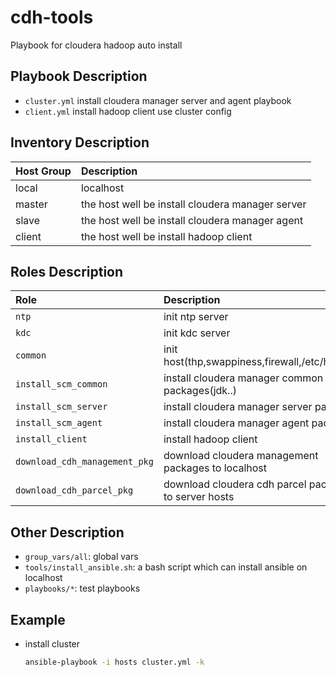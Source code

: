 # cdh-tools
Playbook for cloudera hadoop auto install

## Playbook Description
- `cluster.yml` install cloudera manager server and agent playbook
- `client.yml` install hadoop client use cluster config

## Inventory Description
Host Group | Description
:--- | :---
local            | localhost
master           | the host well be install cloudera manager server
slave            | the host well be install cloudera manager agent
client           | the host well be install hadoop client

## Roles Description
Role | Description
:--- | :---
`ntp`                | init ntp server
`kdc`                | init kdc server
`common`             | init host(thp,swappiness,firewall,/etc/hosts...)
`install_scm_common` | install cloudera manager common packages(jdk..)
`install_scm_server` | install cloudera manager server packages
`install_scm_agent`  | install cloudera manager agent packages
`install_client`     | install hadoop client
`download_cdh_management_pkg` | download cloudera management packages to localhost
`download_cdh_parcel_pkg`     | download cloudera cdh parcel packages to server hosts


## Other Description
- `group_vars/all`: global vars
- `tools/install_ansible.sh`: a bash script which can install ansible on localhost
- `playbooks/*`: test playbooks

## Example

+ install cluster

    ```bash
    ansible-playbook -i hosts cluster.yml -k
    ```
